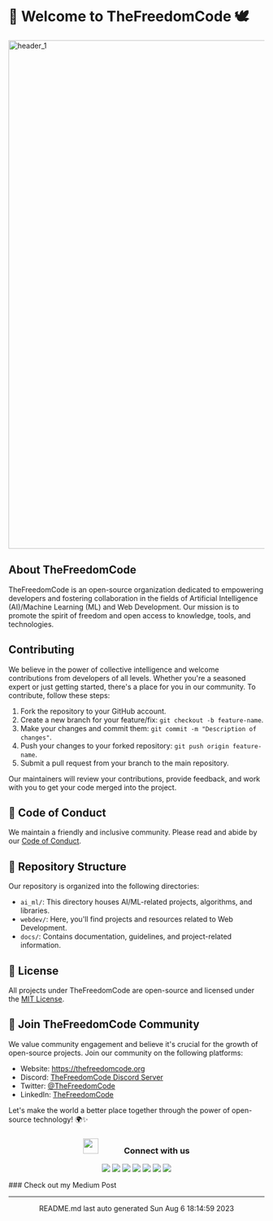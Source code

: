 # 🚀 Welcome to TheFreedomCode 🕊️
<img width="1000" alt="header_1" src="https://user-images.githubusercontent.com/83024561/218009707-54421c29-0e99-440d-8c77-09468d75a7ab.png">




## About TheFreedomCode

TheFreedomCode is an open-source organization dedicated to empowering developers and fostering collaboration in the fields of Artificial Intelligence (AI)/Machine Learning (ML) and Web Development. Our mission is to promote the spirit of freedom and open access to knowledge, tools, and technologies.

## Contributing

We believe in the power of collective intelligence and welcome contributions from developers of all levels. Whether you're a seasoned expert or just getting started, there's a place for you in our community. To contribute, follow these steps:

1. Fork the repository to your GitHub account.
2. Create a new branch for your feature/fix: `git checkout -b feature-name`.
3. Make your changes and commit them: `git commit -m "Description of changes"`.
4. Push your changes to your forked repository: `git push origin feature-name`.
5. Submit a pull request from your branch to the main repository.

Our maintainers will review your contributions, provide feedback, and work with you to get your code merged into the project.

## 📜 Code of Conduct

We maintain a friendly and inclusive community. Please read and abide by our [Code of Conduct](CODE_OF_CONDUCT.md).

## 📂 Repository Structure

Our repository is organized into the following directories:

- `ai_ml/`: This directory houses AI/ML-related projects, algorithms, and libraries.
- `webdev/`: Here, you'll find projects and resources related to Web Development.
- `docs/`: Contains documentation, guidelines, and project-related information.

## 📝 License

All projects under TheFreedomCode are open-source and licensed under the [MIT License](LICENSE).

## 🌟 Join TheFreedomCode Community

We value community engagement and believe it's crucial for the growth of open-source projects. Join our community on the following platforms:

- Website: https://thefreedomcode.org
- Discord: [TheFreedomCode Discord Server](https://discord.gg/thefreedomcode)
- Twitter: [@TheFreedomCode](https://twitter.com/TheFreedomCode)
- LinkedIn: [TheFreedomCode](https://www.linkedin.com/company/thefreedomcode)

Let's make the world a better place together through the power of open-source technology! 🌍✨

<h3 align="center" > <img src="https://media.giphy.com/media/iY8CRBdQXODJSCERIr/giphy.gif" width="30" height="30" style="margin-right: 50px;">Connect with us </h3>

<p align="center">
  <a href="vedantkadam541@gmail.com"><img src="https://img.shields.io/badge/gmail-%23D14836.svg?&style=for-the-badge&logo=gmail&logoColor=white" /></a>
  <a href="https://vedant-kadam.web.app/"><img src="https://img.shields.io/badge/Portfolio-%23000000.svg?style=for-the-badge&logo=firefox&logoColor=#FF7139" /></a>
  <a href="https://www.instagram.com/itsjustvedu/"><img src="https://img.shields.io/badge/instagram-%23dc2743.svg?&style=for-the-badge&logo=instagram&logoColor=white" /></a>
  <a href="https://www.linkedin.com/in/vedant-kadam-412021204/"><img src="https://img.shields.io/badge/linkedin-%230077B5.svg?&style=for-the-badge&logo=linkedin&logoColor=white" /></a>
  <a href="https://github.com/vedantkadam"><img src="https://img.shields.io/badge/GitHub-100000?style=for-the-badge&logo=github&logoColor=white" /></a>
<a href="https://medium.com/@vedantkadam541"><img src="https://img.shields.io/badge/Medium-12100E?style=for-the-badge&logo=medium&logoColor=white" /></a>
<a href="https://vedant-kadam.web.app/"><img src="https://komarev.com/ghpvc/?username=vedantkadam&style=for-the-badge" /></a>

</p>### Check out my Medium Post
<hr>
<div align="center">
README.md last auto generated Sun Aug  6 18:14:59 2023
<br>
</div>
